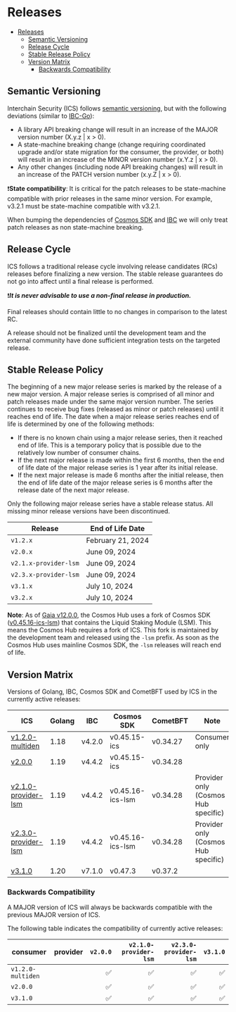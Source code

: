 # Releases

- [Releases](#releases)
  - [Semantic Versioning](#semantic-versioning)
  - [Release Cycle](#release-cycle)
  - [Stable Release Policy](#stable-release-policy)
  - [Version Matrix](#version-matrix)
    - [Backwards Compatibility](#backwards-compatibility)

## Semantic Versioning 

Interchain Security (ICS) follows [semantic versioning](https://semver.org), but with the following deviations (similar to [IBC-Go](https://github.com/cosmos/ibc-go/blob/main/RELEASES.md)):

- A library API breaking change will result in an increase of the MAJOR version number (X.y.z | x > 0). 
- A state-machine breaking change (change requiring coordinated upgrade and/or state migration for the consumer, the provider, or both) will result in an increase of the MINOR version number (x.Y.z | x > 0).
- Any other changes (including node API breaking changes) will result in an increase of the PATCH version number (x.y.Z | x > 0).

❗**State compatibility**: It is critical for the patch releases to be state-machine compatible with prior releases in the same minor version. 
For example, v3.2.1 must be state-machine compatible with v3.2.1.

When bumping the dependencies of [Cosmos SDK](https://github.com/cosmos/cosmos-sdk) and [IBC](https://github.com/cosmos/ibc-go) we will only treat patch releases as non state-machine breaking.

## Release Cycle

ICS follows a traditional release cycle involving release candidates (RCs) releases before finalizing a new version. 
The stable release guarantees do not go into affect until a final release is performed.

❗***It is never advisable to use a non-final release in production.***

Final releases should contain little to no changes in comparison to the latest RC. 

A release should not be finalized until the development team and the external community have done sufficient integration tests on the targeted release.

## Stable Release Policy

The beginning of a new major release series is marked by the release of a new major version. 
A major release series is comprised of all minor and patch releases made under the same major version number. 
The series continues to receive bug fixes (released as minor or patch releases) until it reaches end of life. 
The date when a major release series reaches end of life is determined by one of the following methods:

- If there is no known chain using a major release series, then it reached end of life. 
  This is a temporary policy that is possible due to the relatively low number of consumer chains.
- If the next major release is made within the first 6 months, then the end of 
  life date of the major release series is 1 year after its initial release.
- If the next major release is made 6 months after the initial release, then the 
  end of life date of the major release series is 6 months after the release date 
  of the next major release.

Only the following major release series have a stable release status. 
All missing minor release versions have been discontinued.

| Release | End of Life Date |
|---------|------------------|
| `v1.2.x` | February 21, 2024 |
| `v2.0.x` | June 09, 2024 |
| `v2.1.x-provider-lsm` | June 09, 2024 |
| `v2.3.x-provider-lsm` | June 09, 2024 |
| `v3.1.x` | July 10, 2024 |
| `v3.2.x` | July 10, 2024 |

**Note**: As of [Gaia v12.0.0](https://github.com/cosmos/gaia/releases/tag/v12.0.0), 
the Cosmos Hub uses a fork of Cosmos SDK ([v0.45.16-ics-lsm](https://github.com/cosmos/cosmos-sdk/releases/tag/v0.45.16-ics-lsm)) 
that contains the Liquid Staking Module (LSM). 
This means the Cosmos Hub requires a fork of ICS. 
This fork is maintained by the development team and released using the `-lsm` prefix. 
As soon as the Cosmos Hub uses mainline Cosmos SDK, the `-lsm` releases will reach end of life. 

## Version Matrix

Versions of Golang, IBC, Cosmos SDK and CometBFT used by ICS in the currently active releases:

| ICS | Golang | IBC | Cosmos SDK | CometBFT | Note |
|-----|--------|-----|------------|----------|------|
| [v1.2.0-multiden](https://github.com/cosmos/interchain-security/releases/tag/v1.2.0-multiden) | 1.18 | v4.2.0 | v0.45.15-ics | v0.34.27 | Consumer only |
| [v2.0.0](https://github.com/cosmos/interchain-security/releases/tag/v2.0.0) | 1.19 | v4.4.2 | v0.45.15-ics | v0.34.28 | 
| [v2.1.0-provider-lsm](https://github.com/cosmos/interchain-security/releases/tag/v2.1.0-provider-lsm) | 1.19 | v4.4.2 | v0.45.16-ics-lsm | v0.34.28 | Provider only (Cosmos Hub specific) |
| [v2.3.0-provider-lsm](https://github.com/cosmos/interchain-security/releases/tag/v2.3.0-provider-lsm) | 1.19 | v4.4.2 | v0.45.16-ics-lsm | v0.34.28 | Provider only (Cosmos Hub specific) |
| [v3.1.0](https://github.com/cosmos/interchain-security/releases/tag/v3.1.0) | 1.20 | v7.1.0 | v0.47.3 | v0.37.2 |

### Backwards Compatibility

A MAJOR version of ICS will always be backwards compatible with the previous MAJOR version of ICS. 

The following table indicates the compatibility of currently active releases:

| consumer | provider | `v2.0.0` | `v2.1.0-provider-lsm` | `v2.3.0-provider-lsm` | `v3.1.0` |
|----------|----------|--------:|----------------------:|----------------------:|---------:|
| `v1.2.0-multiden` || ✅ | ✅ | ✅ | ✅ | 
| `v2.0.0` || ✅ | ✅ | ✅ | ✅ | 
| `v3.1.0` || ✅ | ✅ | ✅ | ✅ | 
